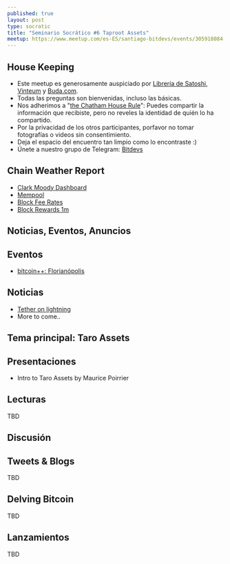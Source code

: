 ```yaml
---
published: true
layout: post
type: socratic
title: "Seminario Socrático #6 Taproot Assets"
meetup: https://www.meetup.com/es-ES/santiago-bitdevs/events/305918084
---
```


House Keeping
-------------
- Este meetup es generosamente auspiciado por [Librería de Satoshi](https://libreriadesatoshi.com), [Vinteum](https://vinteum.org/) y [Buda.com](https://buda.com/).
- Todas las preguntas son bienvenidas, incluso las básicas.
- Nos adherimos a "[the Chatham House Rule](https://www.chathamhouse.org/about-us/chatham-house-rule)": Puedes compartir la información que recibiste, pero no reveles la identidad de quién lo ha compartido.
- Por la privacidad de los otros participantes, porfavor no tomar fotografías o videos sin consentimiento.
- Deja el espacio del encuentro tan limpio como lo encontraste :)
- Únete a nuestro grupo de Telegram: [Bitdevs](https://t.me/+31Iqp2DrFnRlMzBh)

Chain Weather Report
--------------------
- [Clark Moody Dashboard](https://dashboard.clarkmoody.com/)
- [Mempool](https://mempool.space/graphs/mempool#1m)
- [Block Fee Rates](https://mempool.space/graphs/mining/block-fee-rates#1m)
- [Block Rewards 1m](https://mempool.space/graphs/mining/block-rewards#1m)

Noticias, Eventos, Anuncios
-------

## Eventos
- [bitcoin++: Florianópolis](https://btcplusplus.dev/conf/floripa)

## Noticias
- [Tether on lightning](https://lightning.engineering/posts/2025-01-30-Tether-on-Lightning/)
- More to come..

Tema principal: Taro Assets
--------------------
## Presentaciones
- Intro to Taro Assets by Maurice Poirrier

## Lecturas
TBD

Discusión
---------
## Tweets & Blogs
TBD

## Delving Bitcoin
TBD

## Lanzamientos
TBD